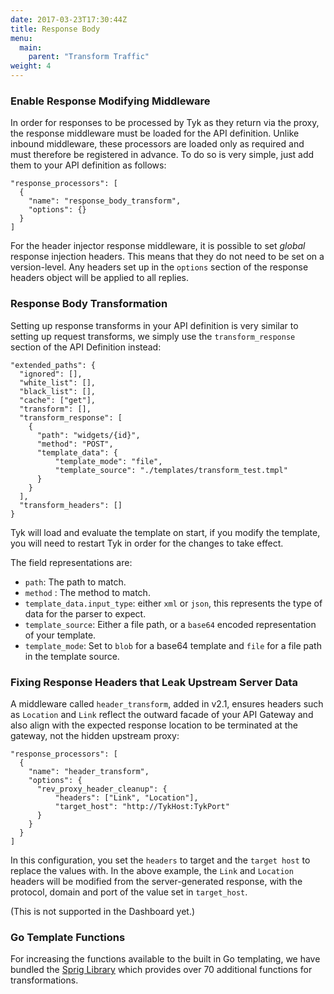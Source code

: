 ```yaml
---
date: 2017-03-23T17:30:44Z
title: Response Body
menu:
  main:
    parent: "Transform Traffic"
weight: 4 
---
```


### Enable Response Modifying Middleware

In order for responses to be processed by Tyk as they return via the proxy, the response middleware must be loaded for the API definition. Unlike inbound middleware, these processors are loaded only as required and must therefore be registered in advance. To do so is very simple, just add them to your API definition as follows:

```{.copyWrapper}
"response_processors": [
  {
    "name": "response_body_transform",
    "options": {}
  }
] 
```

For the header injector response middleware, it is possible to set *global* response injection headers. This means that they do not need to be set on a version-level. Any headers set up in the `options` section of the response headers object will be applied to all replies.

### Response Body Transformation

Setting up response transforms in your API definition is very similar to setting up request transforms, we simply use the `transform_response` section of the API Definition instead:

```{.copyWrapper}
"extended_paths": {
  "ignored": [],
  "white_list": [],
  "black_list": [],
  "cache": ["get"],
  "transform": [],
  "transform_response": [
    {
      "path": "widgets/{id}",
      "method": "POST",
      "template_data": {
          "template_mode": "file",
          "template_source": "./templates/transform_test.tmpl"
      }
    }
  ],
  "transform_headers": []
}
```

Tyk will load and evaluate the template on start, if you modify the template, you will need to restart Tyk in order for the changes to take effect.

The field representations are:

*   `path`: The path to match.
*   `method` : The method to match.
*   `template_data.input_type`: either `xml` or `json`, this represents the type of data for the parser to expect.
*   `template_source`: Either a file path, or a `base64` encoded representation of your template.
*   `template_mode`: Set to `blob` for a base64 template and `file` for a file path in the template source.

### Fixing Response Headers that Leak Upstream Server Data

A middleware called `header_transform`, added in v2.1, ensures headers such as `Location` and `Link` reflect the outward facade of your API Gateway and also align with the expected response location to be terminated at the gateway, not the hidden upstream proxy:

```{.copyWrapper}
"response_processors": [
  {
    "name": "header_transform",
    "options": {
      "rev_proxy_header_cleanup": {
          "headers": ["Link", "Location"],
          "target_host": "http://TykHost:TykPort"
      }
    }
  }
]
```

In this configuration, you set the `headers` to target and the `target host` to replace the values with. In the above example, the `Link` and `Location` headers will be modified from the server-generated response, with the protocol, domain and port of the value set in `target_host`.

(This is not supported in the Dashboard yet.)

### Go Template Functions

For increasing the functions available to the built in Go templating, we have bundled the [Sprig Library](http://masterminds.github.io/sprig/) which provides over 70 additional functions for transformations.
